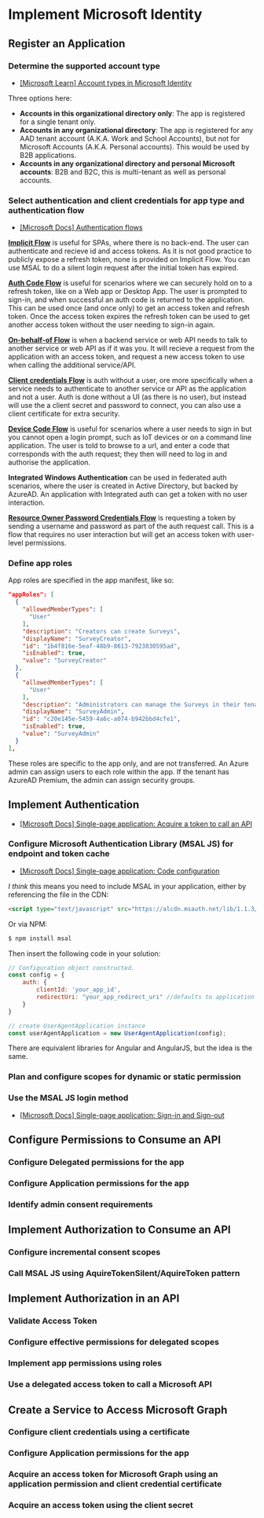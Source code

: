 # Implement Microsoft Identity

## Register an Application

### Determine the supported account type

- [[Microsoft Learn] Account types in Microsoft Identity](https://docs.microsoft.com/en-us/learn/modules/getting-started-identity/4-different-account-types)

Three options here:

- **Accounts in this organizational directory only**: The app is registered for a single tenant only.
- **Accounts in any organizational directory**: The app is registered for any AAD tenant account (A.K.A. Work and School Accounts), but not for Microsoft Accounts (A.K.A. Personal accounts). This would be used by B2B applications.
- **Accounts in any organizational directory and personal Microsoft accounts**: B2B and B2C, this is multi-tenant as well as personal accounts.

### Select authentication and client credentials for app type and authentication flow

- [[Microsoft Docs] Authentication flows](https://docs.microsoft.com/en-us/azure/active-directory/develop/msal-authentication-flows)

**[Implicit Flow](https://docs.microsoft.com/en-us/azure/active-directory/develop/v2-oauth2-implicit-grant-flow)** is useful for SPAs, where there is no back-end. The user can authenticate and recieve id and access tokens. As it is not good practice to publicly expose a refresh token, none is provided on Implicit Flow. You can use MSAL to do a silent login request after the initial token has expired.

**[Auth Code Flow](https://docs.microsoft.com/en-us/azure/active-directory/develop/v2-oauth2-auth-code-flow)** is useful for scenarios where we can securely hold on to a refresh token, like on a Web app or Desktop App. The user is prompted to sign-in, and when successful an auth code is returned to the application. This can be used once (and once only) to get an access token and refresh token. Once the access token expires the refresh token can be used to get another access token without the user needing to sign-in again.

**[On-behalf-of Flow](https://docs.microsoft.com/en-us/azure/active-directory/develop/v2-oauth2-on-behalf-of-flow)** is when a backend service or web API needs to talk to another service or web API as if it was you. It will recieve a request from the application with an access token, and request a new access token to use when calling the additional service/API.

**[Client credentials Flow](https://docs.microsoft.com/en-us/azure/active-directory/develop/v2-oauth2-client-creds-grant-flow)** is auth without a user, ore more specifically when a service needs to authenticate to another service or API as the application and not a user. Auth is done without a UI (as there is no user), but instead will use the a client secret and password to connect, you can also use a client certificate for extra security.

**[Device Code Flow](https://docs.microsoft.com/en-us/azure/active-directory/develop/v2-oauth2-device-code)**  is useful for scenarios where a user needs to sign in but you cannot open a login prompt, such as IoT devices or on a command line application. The user is told to browse to a url, and enter a code that corresponds with the auth request; they then will need to log in and authorise the application.

**Integrated Windows Authentication** can be used in federated auth scenarios, where the user is created in Active Directory, but backed by AzureAD. An application with Integrated auth can get a token with no user interaction.

**[Resource Owner Password Credentials Flow](https://docs.microsoft.com/en-us/azure/active-directory/develop/v2-oauth-ropc)** is requesting a token by sending a username and password as part of the auth request call. This is a flow that requires no user interaction but will get an access token with user-level permissions.

### Define app roles

App roles are specified in the app manifest, like so:

```json
"appRoles": [
  {
    "allowedMemberTypes": [
      "User"
    ],
    "description": "Creators can create Surveys",
    "displayName": "SurveyCreator",
    "id": "1b4f816e-5eaf-48b9-8613-7923830595ad",
    "isEnabled": true,
    "value": "SurveyCreator"
  },
  {
    "allowedMemberTypes": [
      "User"
    ],
    "description": "Administrators can manage the Surveys in their tenant",
    "displayName": "SurveyAdmin",
    "id": "c20e145e-5459-4a6c-a074-b942bbd4cfe1",
    "isEnabled": true,
    "value": "SurveyAdmin"
  }
],
```

These roles are specific to the app only, and are not transferred. An Azure admin can assign users to each role within the app. If the tenant has AzureAD Premium, the admin can assign security groups.

## Implement Authentication

- [[Microsoft Docs] Single-page application: Acquire a token to call an API](https://docs.microsoft.com/en-us/azure/active-directory/develop/scenario-spa-acquire-token)

### Configure Microsoft Authentication Library (MSAL JS) for endpoint and token cache

- [[Microsoft Docs] Single-page application: Code configuration](https://docs.microsoft.com/en-us/azure/active-directory/develop/scenario-spa-app-configuration)

*I think* this means you need to include MSAL in your application, either by referencing the file in the CDN:

```html
<script type="text/javascript" src="https://alcdn.msauth.net/lib/1.1.3/js/msal.js"></script>
```

Or via NPM:

```bash
$ npm install msal
```

Then insert the following code in your solution:

```javascript
// Configuration object constructed.
const config = {
    auth: {
        clientId: 'your_app_id',
        redirectUri: "your_app_redirect_uri" //defaults to application start page
    }
}

// create UserAgentApplication instance
const userAgentApplication = new UserAgentApplication(config);
```

There are equivalent libraries for Angular and AngularJS, but the idea is the same.

### Plan and configure scopes for dynamic or static permission



### Use the MSAL JS login method

- [[Microsoft Docs] Single-page application: Sign-in and Sign-out](https://docs.microsoft.com/en-us/azure/active-directory/develop/scenario-spa-sign-in)

## Configure Permissions to Consume an API

### Configure Delegated permissions for the app
### Configure Application permissions for the app
### Identify admin consent requirements


## Implement Authorization to Consume an API

### Configure incremental consent scopes
### Call MSAL JS using AquireTokenSilent/AquireToken pattern


## Implement Authorization in an API

### Validate Access Token
### Configure effective permissions for delegated scopes
### Implement app permissions using roles
### Use a delegated access token to call a Microsoft API


## Create a Service to Access Microsoft Graph

### Configure client credentials using a certificate
### Configure Application permissions for the app
### Acquire an access token for Microsoft Graph using an application permission and client credential certificate
### Acquire an access token using the client secret

